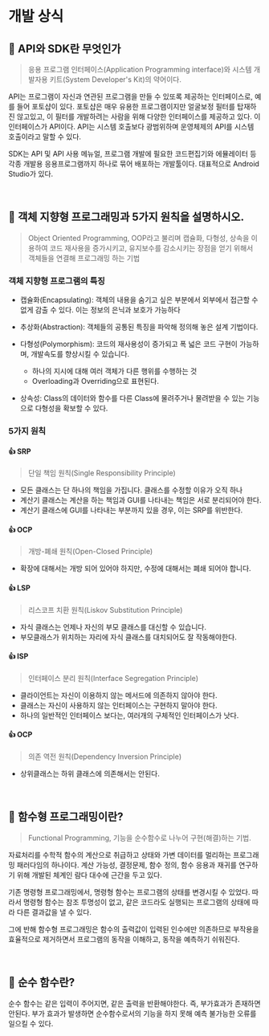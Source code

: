# 개발 상식

## 📖 API와 SDK란 무엇인가

> 응용 프로그램 인터페이스(Application Programming interface)와 시스템 개발자용 키트(System Developer's Kit)의 약어이다.

API는 프로그램이 자신과 연관된 프로그램을 만들 수 있또록 제공하는 인터페이스로, 예를 들어 포토샵이 있다. 포토샵은 매우 유용한 프로그램이지만 얼굴보정 필터를 탑재하진 않고있고, 이 필터를 개발하려는 사람을 위해 다양한 인터페이스를 제공하고 있다. 이 인터페이스가 API이다. API는 시스템 호출보다 광범위하며 운영체제의 API를 시스템 호출이라고 말할 수 있다.

SDK는 API 및 API 사용 메뉴얼, 프로그램 개발에 필요한 코드편집기와 에뮬레이터 등 각종 개발용 응용프로그램까지 하나로 묶어 배포하는 개발툴이다. 대표적으로 Android Studio가 있다.

<br>

## 📖 객체 지향형 프로그래밍과 5가지 원칙을 설명하시오.

> Object Oriented Programming, OOP라고 불리며 캡슐화, 다형성, 상속을 이용하여 코드 재사용을 증가시키고, 유지보수를 감소시키는 장점을 얻기 위해서 객체들을 연결해 프로그래밍 하는 기법


### 객체 지향형 프로그램의 특징

* 캡슐화(Encapsulating): 객체의 내용을 숨기고 싶은 부분에서 외부에서 접근할 수 없게 감출 수 있다. 이는 정보의 은닉과 보호가 가능하다

* 추상화(Abstraction): 객체들의 공통된 특징을 파악해 정의해 놓은 설계 기법이다.

* 다형성(Polymorphism): 코드의 재사용성이 증가되고 폭 넓은 코드 구현이 가능하며, 개발속도를 향상시킬 수 있습니다.

  - 하나의 지시에 대해 여러 객체가 다른 행위를 수행하는 것
  - Overloading과 Overriding으로 표현된다.

* 상속성: Class의 데이터와 함수를 다른 Class에 물려주거나 물려받을 수 있는 기능으로 다형성을 확보할 수 있다.

### 5가지 원칙

#### 👍 SRP

> 단일 책임 원칙(Single Responsibility Principle)

- 모든 클래스는 단 하나의 책임을 가집니다. 클래스를 수정할 이유가 오직 하나
- 계산기 클래스는 계산을 하는 책임과 GUI를 나타내는 책임은 서로 분리되어야 한다.
- 계산기 클래스에 GUI를 나타내는 부분까지 있을 경우, 이는 SRP를 위반한다.

#### 👍 OCP

> 개방-폐쇄 원칙(Open-Closed Principle)

- 확장에 대해서는 개방 되어 있어야 하지만, 수정에 대해서는 폐쇄 되어야 합니다.

#### 👍 LSP

> 리스코프 치환 원칙(Liskov Substitution Principle)

- 자식 클래스는 언제나 자신의 부모 클래스를 대신할 수 있습니다.
- 부모클래스가 위치하는 자리에 자식 클래스를 대치되어도 잘 작동해야한다.

#### 👍 ISP

> 인터페이스 분리 원칙(Interface Segregation Principle)

- 클라이언트는 자신이 이용하지 않는 메서드에 의존하지 않아야 한다.
- 클래스는 자신이 사용하지 않는 인터페이스는 구현하지 말아야 한다.
- 하나의 일반적인 인터페이스 보다는, 여러개의 구체적인 인터페이스가 낫다.

#### 👍 OCP

> 의존 역전 원칙(Dependency Inversion Principle)

- 상위클래스는 하위 클래스에 의존해서는 안된다.


<br>

## 📖 함수형 프로그래밍이란?
> Functional Programming, 기능을 순수함수로 나누어 구현(해결)하는 기법.

자료처리를 수학적 함수의 계산으로 취급하고 상태와 가변 데이터를 멀리하는 프로그래밍 패러다임의 하나이다. 계산 가능성, 결정문제, 함수 정의, 함수 응용과 재귀를 연구하기 위해 개발된 체계인 람다 대수에 근간을 두고 있다.

기존 명령형 프로그래밍에서, 명령형 함수는 프로그램의 상태를 변경시킬 수 있었다. 따라서 명령형 함수는 참조 투명성이 없고, 같은 코드라도 실행되는 프로그램의 상태에 따라 다른 결과값을 낼 수 있다.

그에 반해 함수형 프로그래밍은 함수의 출력값이 입력된 인수에만 의존하므로 부작용을 효율적으로 제거하면서 프로그램의 동작을 이해하고, 동작을 예측하기 쉬워진다.

<br>


## 📖 순수 함수란?

순수 함수는 같은 입력이 주어지면, 같은 출력을 반환해야한다. 즉, 부가효과가 존재하면 안된다. 부가 효과가 발생하면 순수함수로서의 기능을 하지 못해 예측 불가능한 오류를 일으킬 수 있다.